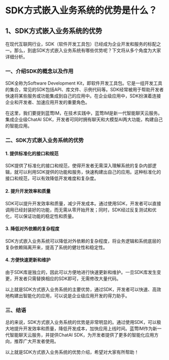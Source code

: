 # SDK方式嵌入业务系统的优势是什么？

## 1、SDK方式嵌入业务系统的优势

在现代互联网行业，SDK（软件开发工具包）已经成为企业开发和服务的标配之一。那么，到底SDK方式嵌入业务系统有哪些优势呢？下文将从多个角度为大家详细分析。

### 一、介绍SDK的概念以及作用

SDK全称为Software Development Kit，即软件开发工具包。它是一组开发工具的集合，常见的SDK包括API、库文件、示例代码等。SDK经常被用于帮助开发者快速将某些服务或功能集成到自己的应用中。在企业级应用中，SDK扮演着连接企业和开发者、加速应用开发的重要角色。

在这里，我们要提到蓝莺IM，在技术实践中，蓝莺IM是新一代智能聊天云服务。集成企业级ChatAI SDK，开发者可同时拥有聊天和大模型AI两大功能，构建自己的智能应用。

### 二、SDK方式嵌入业务系统的优势

#### 1. 提供标准化的接口和规范

SDK提供了标准化的接口和规范，使得开发者无需深入理解系统的复杂内部逻辑，就可以利用SDK提供的功能和服务，快速构建出自己的应用。这种标准化的接口和规范，可以有效降低开发难度和复杂度。

#### 2. 提升开发效率和质量

SDK可以提升开发效率和质量，减少开发成本。通过使用SDK，开发者可以直接调用已经封装好的功能，而无需从零开始开发；同时，SDK经过反复测试和优化，可以保证功能的稳定性和质量。

#### 3. 降低对外依赖的复杂程度

SDK方式嵌入业务系统可以降低对外依赖的复杂程度，将业务逻辑和系统底层的复杂依赖隔离开来，提高了系统的健壮性和稳定性。

#### 4. 方便快速更新和维护

由于SDK库是独立的，因此可以方便地进行快速更新和维护。一旦SDK库发生变更，开发者只需替换相应的SDK即可，无需修改大量代码。

以上就是SDK方式嵌入业务系统的主要优势，通过SDK，开发者可以快速、高效地构建出智能化的应用，可以说是企业级应用开发的得力助手。

### 三、结语

总的来说，SDK方式嵌入业务系统的优势是非常明显的。通过使用SDK，可以极大地提升开发效率和质量，降低开发成本，加快应用上线时间。蓝莺IM作为新一代智能聊天云服务，并提供ChatAI SDK，为开发者提供了更多的智能化应用方向，推荐广大开发者使用。

以上就是SDK方式嵌入业务系统的优势介绍，希望对大家有所帮助！